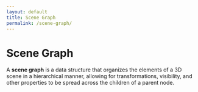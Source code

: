 ```yaml
---
layout: default
title: Scene Graph
permalink: /scene-graph/
---
```


# Scene Graph

A **scene graph** is a data structure that organizes the elements of a 3D scene in a hierarchical manner, allowing for transformations, visibility, and other properties to be spread across the children of a parent node.